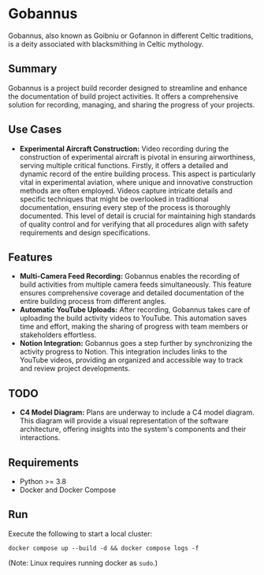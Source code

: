 # Gobannus

Gobannus, also known as Goibniu or Gofannon in different Celtic traditions, is a deity associated with blacksmithing in
Celtic mythology.

## Summary

Gobannus is a project build recorder designed to streamline and enhance the documentation of build project activities.
It offers a comprehensive solution for recording, managing, and sharing the progress of your projects.

## Use Cases
* __Experimental Aircraft Construction:__ Video recording during the construction of experimental aircraft is pivotal in
ensuring airworthiness, serving multiple critical functions. Firstly, it offers a detailed and dynamic record of the
entire building process. This aspect is particularly vital in experimental aviation, where unique and innovative
construction methods are often employed. Videos capture intricate details and specific techniques that might be
overlooked in traditional documentation, ensuring every step of the process is thoroughly documented. This level of
detail is crucial for maintaining high standards of quality control and for verifying that all procedures align with
safety requirements and design specifications.

## Features

* __Multi-Camera Feed Recording:__ Gobannus enables the recording of build activities from multiple camera feeds
simultaneously. This feature ensures comprehensive coverage and detailed documentation of the entire building process
from different angles.
* __Automatic YouTube Uploads:__ After recording, Gobannus takes care of uploading the build activity videos to YouTube.
This automation saves time and effort, making the sharing of progress with team members or stakeholders effortless.
* __Notion Integration:__ Gobannus goes a step further by synchronizing the activity progress to Notion. This
integration includes links to the YouTube videos, providing an organized and accessible way to track and review project
developments.

## TODO
* __C4 Model Diagram:__ Plans are underway to include a C4 model diagram. This diagram will provide a visual 
representation of the software architecture, offering insights into the system's components and their interactions.

## Requirements
* Python >= 3.8
* Docker and Docker Compose

## Run
Execute the following to start a local cluster:

```shell
docker compose up --build -d && docker compose logs -f
```

(Note: Linux requires running docker as `sudo`.) 
